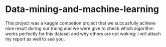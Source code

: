 # Data-mining-and-machine-learning
This project was a kaggle competion project that we succusfully achieve nice result during our traing and we were give to check which algorithm works perfectly for this dataset and why others are not woking: I will attach my report as well to see you. 
